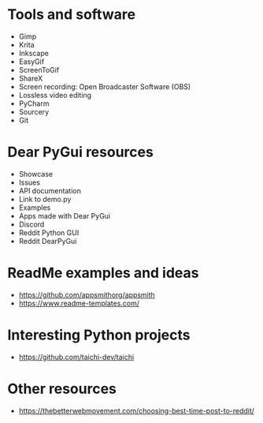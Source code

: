 # Tools and software

- Gimp
- Krita
- Inkscape
- EasyGif
- ScreenToGif
- ShareX
- Screen recording: Open Broadcaster Software (OBS)
- Lossless video editing
- PyCharm
- Sourcery
- Git

# Dear PyGui resources

- Showcase
- Issues
- API documentation
- Link to demo.py
- Examples
- Apps made with Dear PyGui
- Discord
- Reddit Python GUI
- Reddit DearPyGui

# ReadMe examples and ideas
- https://github.com/appsmithorg/appsmith
- https://www.readme-templates.com/




# Interesting Python projects
- https://github.com/taichi-dev/taichi

# Other resources
- https://thebetterwebmovement.com/choosing-best-time-post-to-reddit/
